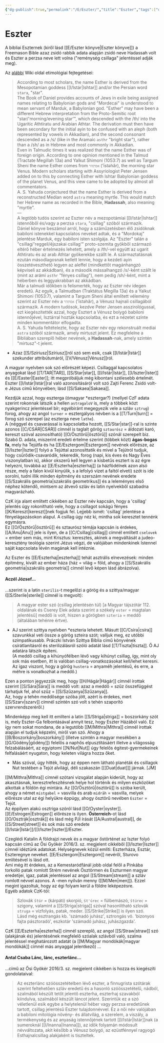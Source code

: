 ```yaml
---
{"dg-publish":true,"permalink":"/E/Eszter/","title":"Eszter","tags":["dg_uploaded","Englishtexttranslated"],"created":"2023-10-22T02:45","updated":"2023-11-11T01:53"}
---
```



# Eszter

A bibliai Eszternek (kiről lásd [[E/Eszter könyve\|Eszter könyve]]) a Freemason Bible azaz zsidó rabbik adata alapján zsidó neve Hadassah volt és Eszter a perzsa neve lett volna ("reménység csillaga" jelentéssel adják meg).  

Az [alábbi](https://en.m.wikipedia.org/wiki/Esther) Wiki oldal etimológiai fejtegetései:  
> According to most scholars, the name Esther is derived from the Mesopotamian goddess [[I/Istár\|Ishtar]] and/or the Persian word `stara`, "star".  
> The Book of Daniel provides accounts of Jews in exile being assigned names relating to Babylonian gods and "Mordecai" is understood to mean servant of Marduk, a Babylonian god. "Esther" may have been a different Hebrew interpretation from the Proto-Semitic root "star/'morning/evening star'", which descended with the /th/ into the Ugaritic Athtiratu and Arabian Athtar. The derivation must then have been secondary for the initial ayin to be confused with an aleph (both represented by vowels in Akkadian), and the second consonant descended as a /s/ (like in the Aramaic `asthr` "bright star"), rather than a /sh/ as in Hebrew and most commonly in Akkadian.  
> Even in Talmudic times it was realized that the name Esther was of foreign origin. According to one opinion mentioned in the Talmud (Tractate Megillah 13a) and Yalkut Shimoni (1053:7) as well as Targum Sheni the name Esther comes from `אסתהר` ('īstəhăr), the morning star Venus. Modern scholars starting with Assyriologist Peter Jensen added on to this by connecting Esther with Ishtar Babylonian goddess of the planet Venus, and this view came to be adopted by almost all commentators.  
> A. S. Yahuda conjectured that the name Esther is derived from a reconstructed Median word `astra` meaning myrtle. This would match her Hebrew name as recorded in the Bible, **Hadassah**, also meaning "myrtle".  
> —  
> A legtöbb tudós szerint az Eszter név a mezopotámiai [[I/Istár\|Ishtar]] istennőből és/vagy a perzsa `stara`, "csillag" szóból származik.  
> Dániel könyve beszámol arról, hogy a száműzetésben élő zsidóknak babiloni istenekkel kapcsolatos neveket adtak, és a "Mordokaj" jelentése Marduk, egy babiloni isten szolgája. Az "Eszter" talán a "csillag/'reggeli/éjszakai csillag'" proto-szemita gyökből származó eltérő héber értelmezés lehetett, amely a /th/-vel együtt az ugarit Athtiratu és az arab Athtar gyökerekbe szállt le. A származtatásnak ezután másodlagosnak kellett lennie, hogy a kezdeti ayin összetéveszthető legyen az aleffel (mindkettőt magánhangzó képviseli az akkádban), és a második mássalhangzó /s/-ként szállt le (mint az arámi `asthr` "fényes csillag"), nem pedig /sh/-ként, mint a héberben és leggyakrabban az akkádban.  
> Már a talmudi időkben is felismerték, hogy az Eszter név idegen eredetű. Az egyik, a Talmudban (Traktátus Megilla 13a) és a Yalkut Shimoni (1053:7), valamint a Targum Sheni által említett vélemény szerint az Eszter név a `אסתהר` ('īstəhăr), a Vénusz hajnali csillagából származik. A modern tudósok, kezdve Peter Jensen asszirológussal, ezt kiegészítették azzal, hogy Esztert a Vénusz bolygó babiloni istennőjével, Isztárral hozták kapcsolatba, és ezt a nézetet szinte minden kommentátor elfogadta.  
> A. S. Yahuda feltételezte, hogy az Eszter név egy rekonstruált mediai `astra` szóból származik, amely mirtuszt jelent. Ez megfelelne a Bibliában szereplő héber nevének, a **Hadassah**-nak, amely szintén "mirtusz"-t jelent.  
- Azaz [[S/Szíriusz\|Szíriusz]]ról szó sem esik, csak [[I/Istár\|Istár]] szekunder attribútumáról, [[V/Vénusz\|Vénusz]]ról.  

A magyar nyelvben sok szó előrészét képezi. Csillaggal kapcsolatos anyagokat lásd [[T/TAR\|TAR]], [[S/Star\|star]], [[I/Istár\|Istár]], [[I/Iszter\|Ister]] és [[E/Easter\|Easter]]; itt megpróbáljuk még kibontani szélesebb értelmét.  
Eszter [[I/Istár\|Istár]]ral való azonosításáról volt szó Zajti Ferenc Zsidó volt-e Jézus című könyvében; lásd [[S/Sakaea\|Sakaea]].  

Kezdjük azzal, hogy eszterga (ómagyar \*esztergar?) (mellyel CzF adata szerint rokonnak látszik a hellen `astragaloV` is, mely a többek közt nyakgerincz jelentéssel bír; egyébiránt megegyezik vele a szláv `sztrug`) forog, ahogy az angol `turner` = esztergályos névben is a [[T/Turn\|turn]] = forog szó szerepel (az eszterga neve `lathe`).  
A (néggyel és csavarással is kapcsolatba hozott, [[S/Star\|star]]-ral is szinte azonos [[C/CSÁR\|CSÁR]] címnél is taglalt görög `sztaurósz` = áldozati karó, kereszt szóval azonosítható) [[O/Ösztörű\|ösztörű]] szónál szerepelt biz. Szabó D. adata, miszerint eredeti értelme szerint (többek közt) **ágas-bogas fa**, mely ha Tejútfa és ha [[E/Esztergom\|Esztergom]] nevének előrésze, az [[I/Iszter\|Iszter]] folyó a Tejúttal azonosíttatik és mivel a Tejútról tudjuk, hogy csűrődik-csavaródik, tekeredik, forog (napi, kis éves és Nagy Éves viszonylatban is), akkor okszerű kell legyen a kisbetűs esztert is az égre helyezni, továbbá az [[E/Eszterha\|eszterhaj]] (a házfödélnek azon alsó része, mely a falon kivül kinyúlik, s a lefolyó vizet a faltól elveti) szót is ide sorolni, tudni illik minden építmény és szerszám nevének eredete [[S/Szakrális geometria\|szakrális geometrikus]] és a leleményes első néphez kötendő, mintsem az átvevő szláv és latin nyelvekből szabadna magyarázható.  

CzK írja alant említett cikkében az Eszter név kapcsán, hogy a 'csillag' jelentés úgy rokonítható vele, hogy a csillagot sokágú fényes [[K/Kereszt\|kereszt]]nek fogjuk fel. Lejjebb ismét: 'csillag' jelentése a fényelágazásokon alapul. A csillag úgy néz ki, mintha sok keresztet tennénk egymásra.  
Ez [[O/Ösztörű\|ösztörű]] és sztaurósz témája kapcsán is érdekes, [[A/Anu\|Anu]] jele is ilyen, de a [[C/Csillag\|csillag]] címnél említett `cselovek` = ember sem más, mint Krisztus: keresztes, akinek a megváltását a judeo-keresztény teológia szerint Jézus végzi, de valójában mindenkinek Istennel saját kapcsolata lévén magának kell intéznie.  

Az Eszter és [[E/Eszterhaj\|eszterhaj]] tehát asztrális elnevezések: minden építmény, kivált az ember háza (ház = világ = föld, ahogy a [[S/Szakrális geometria\|szakrális geometria]] címnél levő képen lásd ábrázolva).  

#### Aczél József...

...szerint is a latin `sterilis`-t megelőzi a görög és a szittya/magyar ([[S/Sterile\|sterile]] címnél is megvolt):  
> A magyar ester szó (csillag jelentésén túl) \[a Magyar tájszótár 112. oldalának és Cserey Elek adata szerint a székely `ester` = magtalan jelentésű\] meddő is volt, hiszen a görögben `szteria` = meddő (általában tehénre értve).  
- AJ szerint szittya nyelvben \*eszteria lehetett. Másutt [[C/Csíra\|csíra]] szavunkkal veti össze a görög szteira szót; valljuk meg, ez utóbbi szimpatikusabb. Práczki István Szittya Biblia című könyvének csírátlanításról és sterilizálásról szóló adatát lásd [[T/Tiszta\|tiszta]]. Ő AJ adatára látszik építeni.  
(A meddő csillag a kihúnyófélben lévő vagy kihúnyt csillag, így, mint oly sok más esetben, itt is valóban csillag-vonatkozásokat kell/lehet keresni. Az igaz viszont, hogy a görög `hustera` = anyaméh jelentésű, és erre, a méhre is vonatkozhat a meddő.)  

Ezen a ponton jegyezzük meg, hogy [[H/Hágár\|Hágár]] címnél írottak szerint [[S/Sára\|Sára]] is meddő volt: azaz a meddő = szűz összefüggést tárhatjuk fel, ahol szűz = [[S/Szűzanya\|Szűzanya]].  
Az, hogy a tehén meddősége szóba jött, azért is érdekes, mert [[S/Szarv\|szarv]] címnél szintén szó volt s tehén szaporító szervrendszeréről.)  

Mindenképp meg kell itt említeni a latin [[S/Striga\|striga]] = boszorkány szót is, mely Eszter-Ga felbontásával annyit tesz, hogy Eszter Házából való. Ez így nem sokat mondana, de a legutóbb [[M/Mithra\|Mithra]] címnél írottak alapján el tudjuk képzelni, miről van szó. Ahogy a [[B/Boszorkány\|boszorkány]] (illetve szintén a magyar mesékben a [[G/Gödény\|gödény]]) felelős a naphős elpusztításáért illetve a világosság felzabálásáért, az egyiptomi [[N/Nut\|Nut]] úgy felelős égitest-gyermekeinek felfalásáért nyugaton, hogy keleten világra hozza őket.  
- Más szóval, úgy hitték, hogy az éppen nem látható planéták és csillagok Nut testében a Tejút alvilági, déli szakaszán \[[[Duat\|duat]]\] járnak. \[JM\]  

[[M/Mithra\|Mithra]] címnél szótani vizsgálat alapján kiderült, hogy az akasztásnak, keresztrefeszítésnek helye hol történik és milyen eszközöket alkottak a földön égi mintára. Az [[O/Ösztörű\|ösztörű]] is szóba került, ahogy a német `mistgabel` = vasvilla és arab `midrāh` = vasvilla, melyek előrésze utal az égi helyükre éppúgy, ahogy ösztörű nevében `Eszter` = Tejút.  
Az éppilyen alakú osztriga szóról lásd [[O/Oyster\|oyster]]. [[E/Estrogen\|Estrogen]] előrésze is ilyen. **Österreich**-ot lásd [[O/Osztrák\|osztrák]] és lásd még PJI írását [[A/Austral\|austral]], de [[S/Street\|street]] és sok más szó eredete [[I/Istár\|Istár]]/[[I/Iszter\|Iszter]]/Eszter.  

Czeglédi Katalin A földrajzi nevek és a magyar őstörténet az Iszter folyó kapcsán című az Ősi Gyökér 2016/3. sz. megjelent cikkéből [[I/Iszter\|Iszter]] címnél idéztünk adatokat. Helységnevek közül említi: Eszterháza, Esztár, Eszteregnye neveket. [[E/Esztergom\|Esztergom]] nevéről, Sturovo említésével is lásd ott.  
Ami még itt érdekes, az a Kemestaródfánál jobb oldal felől a Pinkába torkolló patak romlott Strém nevének Ösztörmen és Eszturmen magyar eredetijei, igaz, patak jelentéssel az angol [[S/Stream\|stream]] a szláv romlott névvel azonos. A -men nyilván menny ([[M/Men\|men]]). Ezzel megint igazoltuk, hogy az égi folyam kerül a földre leképezésre.  
Egyéb adatok CzK-tól:  
> Szlovák `štúr` = (kárpáti) skorpió, `št'úrec` = fülbemászó, `štúrec` = szigony, valamint a [[S/Striga\|striga]] szóval hasonlítható szlovák `struga` = vízfolyás, patak, meder. [[S/Strike\|Strike]] is ilyen szó.  
> Lásd még esztrangás kb. 'számadó juhász', sztrongás vö. 'bizonyos fajta pásztoradó', eszkotár 'számadó juhász, juhászgazda'.  

CzK [[E/Eszterha\|eszterha]] címnél szereplő, az angol [[S/Straw\|straw]] szó (alakjának és) jelentésének megfelelő szóalak szlávból való, szalma jelentéssel meghatározott adatát (a [[M/Magyar mondókák\|magyar mondókák]] címnél más anyaggal jelentkező) ...

#### Antal Csaba Lánc, lánc, eszterlánc...

...című az Ősi Gyökér 2016/3. sz. megjelent cikkében is hozza és kiegészíti gondolataival:  
> Az eszterlánc szóösszetételben lévő eszter, a finnugrista szótárak szerint feltehetően szláv eredetű és a hasonló szóösszetételű, nádból, szalmából készült tetőt jelentő eszterha, eszterhaj szavakból kiindulva, szalmából készült láncot jelent. Szerintük ez a szó véletlenül esik egybe a helytelenül héber vagy perzsa eredetűnek tartott, csillag jelentésű Eszter tulajdonnévvel. Ez a női név valójában a babiloni mitológia növény- és állatvilág, a szerelem, a viszály, a termékenység és az anyaság istennőjének tartott [[I/Istár\|Istár]]nak (a sumeroknál [[I/Inanna\|Inanna]]), az idők folyamán módosult névváltozata, akit később a Vénusz bolygó, az ezüstfénnyel ragyogó Esthajnalcsillag alakjaként is tiszteltek.  